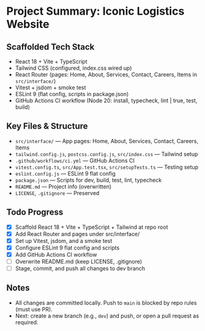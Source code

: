 # Project Summary: Iconic Logistics Website

## Scaffolded Tech Stack

- React 18 + Vite + TypeScript
- Tailwind CSS (configured, index.css wired up)
- React Router (pages: Home, About, Services, Contact, Careers, Items in `src/interface/`)
- Vitest + jsdom + smoke test
- ESLint 9 (flat config, scripts in package.json)
- GitHub Actions CI workflow (Node 20: install, typecheck, lint | true, test, build)

## Key Files & Structure

- `src/interface/` — App pages: Home, About, Services, Contact, Careers, Items
- `tailwind.config.js`, `postcss.config.js`, `src/index.css` — Tailwind setup
- `.github/workflows/ci.yml` — GitHub Actions CI
- `vitest.config.ts`, `src/App.test.tsx`, `src/setupTests.ts` — Testing setup
- `eslint.config.js` — ESLint 9 flat config
- `package.json` — Scripts for dev, build, test, lint, typecheck
- `README.md` — Project info (overwritten)
- `LICENSE`, `.gitignore` — Preserved

## Todo Progress

- [x] Scaffold React 18 + Vite + TypeScript + Tailwind at repo root
- [x] Add React Router and pages under src/interface/
- [x] Set up Vitest, jsdom, and a smoke test
- [x] Configure ESLint 9 flat config and scripts
- [x] Add GitHub Actions CI workflow
- [ ] Overwrite README.md (keep LICENSE, .gitignore)
- [ ] Stage, commit, and push all changes to dev branch

## Notes

- All changes are committed locally. Push to `main` is blocked by repo rules (must use PR).
- Next: create a new branch (e.g., `dev`) and push, or open a pull request as required.
